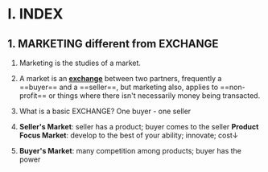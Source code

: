 # I. INDEX

## 1. MARKETING different from EXCHANGE

1. Marketing is the studies of a market. 

2. A market is an **<u>exchange</u>** between two partners, frequently a ==buyer== and a ==seller==, 
but marketing also, applies to ==non-profit== or things where there isn't necessarily money being transacted.

3. What is a basic EXCHANGE?
One buyer - one seller

4. **Seller's Market**: seller has a product; buyer comes to the seller
**Product Focus Market**: develop to the best of your ability; innovate; cost↓

5. **Buyer's Market**: many competition among products; buyer has the power